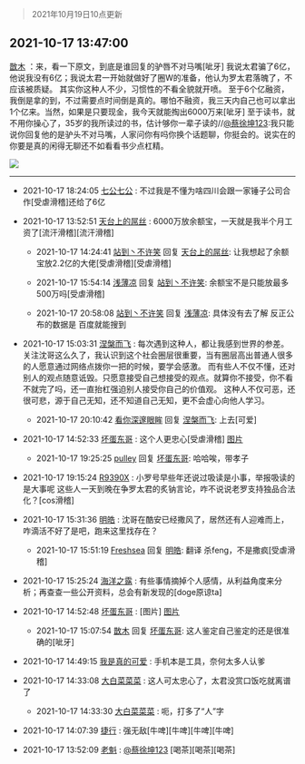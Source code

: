> 2021年10月19日10点更新
<link rel="stylesheet" href="https://cdn.jsdelivr.net/gh/taotie6/sampleJSON@main/css/photo_show.css">
<meta name="referrer" content="no-referrer" />


 ## 2021-10-17 13:47:00 

 [㪚木](https://www.coolapk.com/feed/30748637?shareKey=Yjg5OTU0M2FkMzBiNjE2YmJiYjU~) ：来，看一下原文，到底是谁回复的驴唇不对马嘴[呲牙]
我说太君骗了6亿，他说我没有6亿；我说太君一开始就做好了圈W的准备，他认为罗太君落魄了，不应该被质疑。
其实你这种人不少，习惯性的不看全貌就开喷。
至于6个亿融资，我倒是拿的到，不过需要点时间倒是真的。哪怕不融资<!--break-->，我三天内自己也可以拿出1个亿来。当然，如果是只要现金，我今天就能掏出6000万来[呲牙]
至于读书，就不用你操心了，35岁的我所读过的书，估计够你一辈子读的//<a class="feed-link-uname" href="/u/蔡徐坤123">@蔡徐坤123</a>:我只能说你回复他的是驴头不对马嘴，人家问你有吗你换个话题聊，你挺会的。说实在的你要是真的闲得无聊还不如看看书少点杠精。 

<div class="album">
<img class="img-item" src="http://image.coolapk.com/feed/2021/1017/13/1081091_de91891d_9813_4146@1080x3305.png" />
</div>

 ------- 

- 2021-10-17 18:24:05 [七公七公](uid=1763604) : 不过我是不懂为啥四川会跟一家锤子公司合作[受虐滑稽]还给了6亿 

- 2021-10-17 13:52:51 [天台上的屌丝](uid=840515) : 6000万放余额宝，一天就是我半个月工资了[流汗滑稽][流汗滑稽] 

    - 2021-10-17 14:24:41 [站到丶不许笑](uid=1165627) 回复 [天台上的屌丝](uid=840515): 让我想起了余额宝放2.2亿的大佬[受虐滑稽][受虐滑稽] 

    - 2021-10-17 15:54:14 [浅薄凉](uid=1630624) 回复 [站到丶不许笑](uid=1165627): 余额宝不是只能放最多500万吗[受虐滑稽] 

    - 2021-10-17 20:58:08 [站到丶不许笑](uid=1165627) 回复 [浅薄凉](uid=1630624): 具体没有去了解 反正公布的数据是 百度就能搜到 

- 2021-10-17 15:03:31 [涅槃而飞](uid=1128897) : 每次遇到这种人，都让我感到世界的参差。关注沈哥这么久了，我认识到这个社会圈层很重要，当有圈层高出普通人很多的人愿意通过网络点拨你一把的时候，要学会感激。
而有些人不仅不懂，还对别人的观点随意诋毁。只愿意接受自己想接受的观点。就算你不接受，你不看不就完了吗<!--break-->，还一直抬杠强迫别人接受你自己的价值观。
这种人不仅可恶，还很可悲，源于自己无知，还不知道自己无知，更不会虚心向他人学习。 

    - 2021-10-17 20:10:42 [看你深邃眼眸](uid=2072991) 回复 [涅槃而飞](uid=1128897): 上去[可爱] 

- 2021-10-17 14:52:33 [坏蛋东哥](uid=1117089) : 这个人更忠心[受虐滑稽] [图片](http://image.coolapk.com/feed/2021/1017/14/1117089_2ad2e889_3551_7598@1080x2340.jpeg)

    - 2021-10-17 19:25:25 [pulley](uid=391132) 回复 [坏蛋东哥](uid=1117089): 哈哈唉，带孝子 

- 2021-10-17 19:15:24 [R9390X](uid=2536144) : 小罗号早些年还说过吸读是小事，举报吸读的是大事呢
这些人一天到晚在争罗太君的炙钠言论，咋不说说老罗支持独品合法化？[cos滑稽] 

- 2021-10-17 15:31:36 [明皓](uid=1682514) : 沈哥在酷安已经撒风了，居然还有人迎难而上，咋滴活不好了是吧，跑来这里找存在？ 

    - 2021-10-17 15:51:19 [Freshsea](uid=1997345) 回复 [明皓](uid=1682514): 翻译 杀feng，不是撒疯[受虐滑稽] 

- 2021-10-17 15:25:24 [海洋之露](uid=1111949) : 有些事情摘掉个人感情，从利益角度来分析；再查查一些公开资料，总会有新发现的[doge原谅ta] 

- 2021-10-17 14:52:48 [坏蛋东哥](uid=1117089) : [图片] [图片](http://image.coolapk.com/feed/2021/1017/14/1117089_1100ca44_3567_6843@1080x2340.jpeg)

    - 2021-10-17 15:07:54 [㪚木](uid=1081091) 回复 [坏蛋东哥](uid=1117089): 这人鉴定自己鉴定的还是很准确的[呲牙] 

- 2021-10-17 14:49:15 [我是真的可爱](uid=731138) : 手机本是工具，奈何太多人认爹 

- 2021-10-17 14:33:08 [大白菜菜菜](uid=2081020) : 这人可太忠心了，太君没赏口饭吃就离谱了 

    - 2021-10-17 14:33:30 [大白菜菜菜](uid=2081020) : 呃，打多了“人”字 

- 2021-10-17 14:07:39 [捷行](uid=1629443) : 强无敌[牛啤][牛啤][牛啤][牛啤] 

- 2021-10-17 13:52:09 [老魁](uid=1703096) : <a class="feed-link-uname" href="/u/蔡徐坤123">@蔡徐坤123</a> [喝茶][喝茶][喝茶] 

